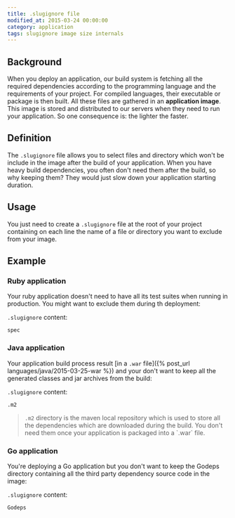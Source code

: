 ```yaml
---
title: .slugignore file
modified_at: 2015-03-24 00:00:00
category: application
tags: slugignore image size internals
---
```


## Background

When you deploy an application, our build system is fetching all the required
dependencies according to the programming language and the requirements of your
project. For compiled languages, their executable or package is then built. All
these files are gathered in an __application image__. This image is stored and
distributed to our servers when they need to run your application. So one
consequence is: the lighter the faster.

## Definition

The `.slugignore` file allows you to select files and directory which won't be
include in the image after the build of your application. When you have heavy
build dependencies, you often don't need them after the build, so why keeping
them? They would just slow down your application starting duration.

## Usage

You just need to create a `.slugignore` file at the root of your project
containing on each line the name of a file or directory you want to exclude
from your image.

## Example

### Ruby application

Your ruby application doesn't need to have all its test suites when running
in production. You might want to exclude them during th deployment:

`.slugignore` content:

```text
spec
```

### Java application

Your application build process result [in a `.war`
file]({% post_url languages/java/2015-03-25-war %}) and your don't want to keep all the generated
classes and jar archives from the build:

`.slugignore` content:

```text
.m2
```

<blockquote class="bg-info">
  <code>.m2</code> directory is the maven local repository which is used to store
  all the dependencies which are downloaded during the build. You don't need them once
  your application is packaged into a `.war` file.
</blockquote>

### Go application

You're deploying a Go application but you don't want to keep the Godeps
directory containing all the third party dependency source code in the image:

`.slugignore` content:

```text
Godeps
```

